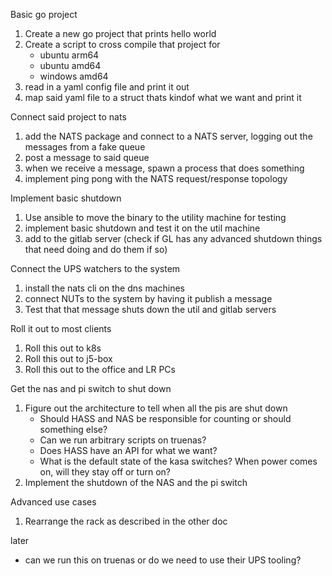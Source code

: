 Basic go project

1. Create a new go project that prints hello world
1. Create a script to cross compile that project for
   - ubuntu arm64
   - ubuntu amd64
   - windows amd64
1. read in a yaml config file and print it out
1. map said yaml file to a struct thats kindof what we want and print it

Connect said project to nats

1. add the NATS package and connect to a NATS server, logging out the messages from a fake queue
1. post a message to said queue
1. when we receive a message, spawn a process that does something
1. implement ping pong with the NATS request/response topology

Implement basic shutdown

1. Use ansible to move the binary to the utility machine for testing
1. implement basic shutdown and test it on the util machine
1. add to the gitlab server (check if GL has any advanced shutdown things that need doing and do them if so)

Connect the UPS watchers to the system

1. install the nats cli on the dns machines
1. connect NUTs to the system by having it publish a message
1. Test that that message shuts down the util and gitlab servers

Roll it out to most clients

1. Roll this out to k8s
1. Roll this out to j5-box
1. Roll this out to the office and LR PCs

Get the nas and pi switch to shut down

1. Figure out the architecture to tell when all the pis are shut down
   - Should HASS and NAS be responsible for counting or should something else?
   - Can we run arbitrary scripts on truenas?
   - Does HASS have an API for what we want?
   - What is the default state of the kasa switches? When power comes on, will they stay off or turn on?
1. Implement the shutdown of the NAS and the pi switch

Advanced use cases

1. Rearrange the rack as described in the other doc

later

- can we run this on truenas or do we need to use their UPS tooling?
